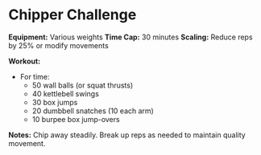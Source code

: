 # Chipper Challenge

**Equipment:** Various weights
**Time Cap:** 30 minutes
**Scaling:** Reduce reps by 25% or modify movements

**Workout:**
- For time:
  - 50 wall balls (or squat thrusts)
  - 40 kettlebell swings
  - 30 box jumps
  - 20 dumbbell snatches (10 each arm)
  - 10 burpee box jump-overs

**Notes:**
Chip away steadily. Break up reps as needed to maintain quality movement.